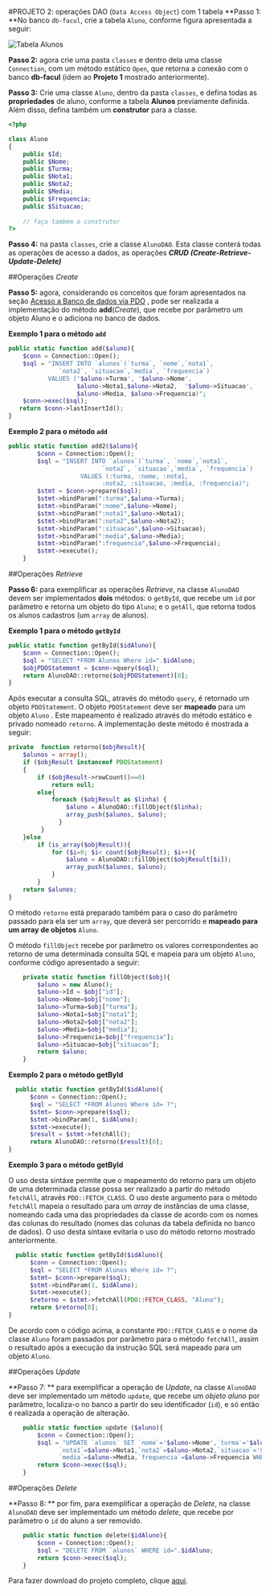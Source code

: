 #PROJETO 2: operações DAO (`Data Access Object`) com 1 tabela
**Passo 1: **No banco `db-facul`, crie a tabela `Aluno`, conforme figura apresentada a seguir:

![Tabela `Alunos`](https://github.com/jacksongomesbr/livro-web-codigo-fonte/blob/master/php/pdo/projetos/projeto1-dao/db/db-facul-MoldeloER.png?raw=true)

**Passo 2:** agora crie uma pasta `classes` e dentro dela uma classe `Connection`, com um método estático `Open`, que retorna a conexão com o banco **db-facul** (idem ao **Projeto 1** mostrado anteriormente).

**Passo 3:** Crie uma classe `Aluno`, dentro da pasta `classes`, e defina todas as **propriedades** de aluno, conforme a tabela **Alunos** previamente definida. Além disso, defina também um **construtor** para a classe.

```php
<?php

class Aluno
{
    public $Id;
    public $Nome;
    public $Turma;
    public $Nota1;
    public $Nota2;
    public $Media;
    public $Frequencia;
    public $Situacao;
    
    // faça também o construtor
?>
```

**Passo 4:** na pasta `classes`, crie a classe `AlunoDAO`. Esta classe conterá todas as operações de acesso a dados, as operações ***CRUD (Create-Retrieve-Update-Delete)***

##Operações *Create*

**Passo 5:**  agora, considerando os conceitos que foram apresentados na seção [Acesso a Banco de dados via PDO](../README.md) , pode ser realizada a implementação do método **add**(*Create*), que recebe por parâmetro um objeto Aluno e o adiciona no banco de dados.

**Exemplo 1 para o método `add`**
```php
public static function add($aluno){
    $conn = Connection::Open();
    $sql = "INSERT INTO `alunos`(`turma`, `nome`,`nota1`,
              `nota2`, `situacao`,`media`, `frequencia`)
           VALUES ('$aluno->Turma', '$aluno->Nome',
                   $aluno->Nota1,$aluno->Nota2,  '$aluno->Situacao',
                   $aluno->Media, $aluno->Frequencia)";
    $conn->exec($sql);
   return $conn->lastInsertId();
}
```

**Exemplo 2 para o método `add`**
```php
public static function add2($aluno){
        $conn = Connection::Open();
        $sql = "INSERT INTO `alunos`(`turma`, `nome`,`nota1`,
                          `nota2`, `situacao`,`media`, `frequencia`)
                    VALUES (:turma, :nome, :nota1,
                          :nota2, :situacao, :media, :frequencia)";
        $stmt = $conn->prepare($sql);
        $stmt->bindParam(":turma",$aluno->Turma);
        $stmt->bindParam(":nome",$aluno->Nome);
        $stmt->bindParam(":nota1",$aluno->Nota1);
        $stmt->bindParam(":nota2",$aluno->Nota2);
        $stmt->bindParam(":situacao",$aluno->Situacao);
        $stmt->bindParam(":media",$aluno->Media);
        $stmt->bindParam(":frequencia",$aluno->Frequencia);
        $stmt->execute();
    }
```
##Operações *Retrieve*

**Passo 6:** para exemplificar as operações *Retrieve*, na classe `AlunoDAO` devem ser implementados **dois** métodos: o `getById`, que recebe um `id` por parâmetro e retorna um objeto do tipo `Aluno`; e o `getAll`, que retorna todos os alunos cadastros (um `array` de alunos). 

**Exemplo 1 para o método `getById`**
```php
public static function getById($idAluno){
    $conn = Connection::Open();
    $sql = "SELECT *FROM Alunos Where id=".$idAluno;
    $objPDOStatement = $conn->query($sql);        
    return AlunoDAO::retorno($objPDOStatement)[0];
}
```
Após executar a consulta SQL, através do método `query`, é retornado um objeto `PDOStatement`. O objeto `PDOStatement` deve ser **mapeado** para um objeto `Aluno` . Este mapeamento é realizado através do método estático e privado nomeado `retorno`. A implementação deste método é mostrada a seguir:

```php
private  function retorno($objResult){
    $alunos = array();
    if ($objResult instanceof PDOStatement)
    {
        if ($objResult->rowCount()==0)
            return null;
        else{
            foreach ($objResult as $linha) {
                $aluno = AlunoDAO::fillObject($linha);
                array_push($alunos, $aluno);
              }
         }
    }else
        if (is_array($objResult)){
            for ($i=0; $i< count($objResult); $i++){
                $aluno = AlunoDAO::fillObject($objResult[$i]);
                array_push($alunos, $aluno);
            }
        }
    return $alunos;
}
```

O método `retorno` está preparado também para o caso do parâmetro passado para ela ser um `array`, que deverá ser percorrido e **mapeado para um array de objetos** `Aluno`. 

O método `fillObject` recebe por parâmetro os valores correspondentes ao retorno de uma determinada consulta SQL e mapeia para um objeto `Aluno`, conforme código apresentado a seguir:
```php
    private static function fillObject($obj){
        $aluno = new Aluno();
        $aluno->Id = $obj["id"];
        $aluno->Nome=$obj["nome"];
        $aluno->Turma=$obj["turma"];
        $aluno->Nota1=$obj["nota1"];
        $aluno->Nota2=$obj["nota2"];
        $aluno->Media=$obj["media"];
        $aluno->Frequencia=$obj["frequencia"];
        $aluno->Situacao=$obj["situacao"];
        return $aluno;
    }
```


**Exemplo 2 para o método getById**

```php
  public static function getById($idAluno){
      $conn = Connection::Open();
      $sql = "SELECT *FROM Alunos Where id= ?";
      $stmt= $conn->prepare($sql);
      $stmt->bindParam(1, $idAluno);
      $stmt->execute();
      $result = $stmt->fetchAll();
      return AlunoDAO::retorno($result)[0];
}
```
**Exemplo 3 para o método getById**

O uso desta sintáxe permite que o mapeamento do retorno para um objeto de uma determinada classe possa ser realizado a partir do método `fetchAll`, através `PDO::FETCH_CLASS`. O uso deste argumento para o método `fetchAll` mapeia o resultado para um *array* de instâncias de uma classe, nomeando cada uma das propriedades da classe de acordo com os nomes das colunas do resultado (nomes das colunas da tabela definida no banco de dados). O uso desta sintaxe evitaria o uso do método retorno mostrado anteriormente. 

```php
  public static function getById($idAluno){
      $conn = Connection::Open();
      $sql = "SELECT *FROM Alunos Where id= ?";
      $stmt= $conn->prepare($sql);
      $stmt->bindParam(1, $idAluno);
      $stmt->execute();
      $retorno = $stmt->fetchAll(PDO::FETCH_CLASS, "Aluno");
      return $retorno[0];
}
```

De acordo com o código acima, a constante `PDO::FETCH_CLASS` e o nome da classe `Aluno` foram passados por parâmetro para o método `fetchAll`, assim o resultado após a execução da instrução SQL será mapeado para um objeto `Aluno`. 

##Operações *Update*

**Passo 7: ** para exemplificar a operação de *Update*, na classe `AlunoDAO` deve ser implementado um método `update`, que recebe um *objeto aluno* por parâmetro, localiza-o no banco a partir do seu identificador (`id`), e só então é realizada a operação de alteração.  

```php
    public static function update ($aluno){
        $conn = Connection::Open();
        $sql = "UPDATE `alunos` SET `nome`='$aluno->Nome',`turma`='$aluno->Turma',
              `nota1`=$aluno->Nota1,`nota2`=$aluno->Nota2,`situacao`='$aluno->Situacao',
              `media`=$aluno->Media,`frequencia`=$aluno->Frequencia WHERE `id`=$aluno->Id";
        return $conn->exec($sql);
    }
```

##Operações *Delete*

**Passo 8: ** por fim, para exemplificar a operação de *Delete*, na classe `AlunoDAO` deve ser implementado um método *delete*, que recebe por parâmetro o `id` do aluno a ser removido. 

```php
    public static function delete($idAluno){
        $conn = Connection::Open();
        $sql = "DELETE FROM `alunos` WHERE id=".$idAluno;
        return $conn->exec($sql);
    }
```

Para fazer download do projeto completo, clique [aqui](https://github.com/jacksongomesbr/livro-web-codigo-fonte/tree/master/php/pdo/projetos/projeto1-dao).